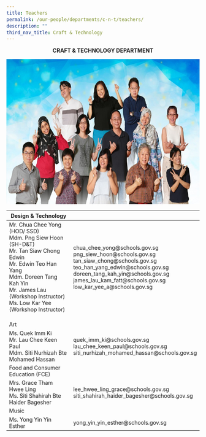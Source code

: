 ```yaml
---
title: Teachers
permalink: /our-people/departments/c-n-t/teachers/
description: ""
third_nav_title: Craft & Technology
---
```

**<center>CRAFT & TECHNOLOGY DEPARTMENT</center>**


![](/images/Our%20People/Departments/Craft%20&%20Technology/Craft%20&%20Technology%20Department_Fun.jpg)

<table>
<thead>
  <tr>
    <th>Design &amp; Technology</th>
    <th></th>
  </tr>
</thead>
<tbody>
  <tr>
    <td>Mr. Chua Chee Yong (HOD/ SSD)<br>Mdm. Png Siew Hoon (SH-D&amp;T)<br>Mr. Tan Siaw Chong Edwin<br>Mr. Edwin Teo Han Yang<br>Mdm. Doreen Tang Kah Yin<br>Mr. James Lau (Workshop Instructor)<br>Ms. Low Kar Yee (Workshop Instructor)<br><br></td>
    <td>chua_chee_yong@schools.gov.sg<br>png_siew_hoon@schools.gov.sg<br>tan_siaw_chong@schools.gov.sg<br>teo_han_yang_edwin@schools.gov.sg<br>doreen_tang_kah_yin@schools.gov.sg<br>james_lau_kam_fatt@schools.gov.sg<br>low_kar_yee_a@schools.gov.sg<br><br></td>
  </tr>
  <tr>
    <td>Art</td>
    <td></td>
  </tr>
  <tr>
    <td>Ms. Quek Imm Ki<br>Mr. Lau Chee Keen Paul<br>Mdm. Siti Nurhizah Bte Mohamed Hassan<br></td>
    <td>quek_imm_ki@schools.gov.sg<br>lau_chee_keen_paul@schools.gov.sg<br>siti_nurhizah_mohamed_hassan@schools.gov.sg<br></td>
  </tr>
  <tr>
    <td>Food and Consumer Education (FCE)</td>
    <td> </td>
  </tr>
  <tr>
    <td>Mrs. Grace Tham Hwee Ling<br>Ms. Siti Shahirah Bte Haider Bagesher<br></td>
    <td> lee_hwee_ling_grace@schools.gov.sg<br>siti_shahirah_haider_bagesher@schools.gov.sg<br></td>
  </tr>
  <tr>
    <td>Music</td>
    <td> </td>
  </tr>
  <tr>
    <td>Ms. Yong Yin Yin Esther</td>
    <td>yong_yin_yin_esther@schools.gov.sg</td>
  </tr>
</tbody>
</table>